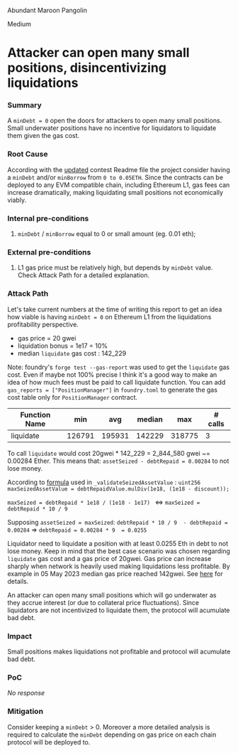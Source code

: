 Abundant Maroon Pangolin

Medium

# Attacker can open many small positions, disincentivizing liquidations

### Summary

A `minDebt = 0` open the doors for attackers to open many small positions.  Small underwater positions have no incentive for liquidators to liquidate them given the gas cost.



### Root Cause

According with the [updated](https://github.com/sherlock-audit/2024-08-sentiment-v2/commit/0b472f4bffdb2c7432a5d21f1636139cc01561a5) contest Readme file the project consider having a `minDebt` and/or `minBorrow` from `0 to 0.05ETH`. 
Since the contracts can be deployed to any EVM compatible chain, including Ethereum L1, gas fees can increase dramatically, making liquidating small positions not economically viably.


### Internal pre-conditions

1. `minDebt` / `minBorrow`  equal to 0 or small amount (eg. 0.01 eth);

### External pre-conditions

1. L1 gas price must be relatively high, but depends by `minDebt` value. Check Attack Path for a detailed explanation.

### Attack Path

Let's take current numbers at the time of writing this report to get an idea how viable is having `minDebt = 0` on Ethereum L1 from the liquidations profitability perspective. 
- gas price = 20 gwei
- liquidation bonus = 1e17 = 10%
- median `liquidate` gas cost : 142_229 

Note: foundry's `forge test --gas-report` was used to get the `liquidate` gas cost. Even if maybe not 100% precise I think it's a good way to make an idea of how much fees must be paid to call liquidate function. 
You can add `gas_reports = ["PositionManager"]` in `foundry.toml` to generate the gas cost table only for `PositionManager` contract. 

| Function Name                                    | min             | avg    | median | max    | # calls |
|---|---|---|---|---|---|
| liquidate                                        | 126791          | 195931 | 142229 | 318775 | 3       |


To call `liquidate` would cost 20gwei * 142_229 = 2_844_580 gwei ~= 0.00284 Ether.
This means that: 
`assetSeized - debtRepaid = 0.00284` to not lose money. 

According to [formula](https://github.com/sherlock-audit/2024-08-sentiment-v2/blob/0b472f4bffdb2c7432a5d21f1636139cc01561a5/protocol-v2/src/RiskModule.sol#L156) used in `_validateSeizedAssetValue` : 
`uint256 maxSeizedAssetValue = debtRepaidValue.mulDiv(1e18, (1e18 - discount));`

`maxSeized = debtRepaid * 1e18 / (1e18 - 1e17) ` <=> 
`maxSeized = debtRepaid * 10 / 9`

Supposing `assetSeized = maxSeized`:
`debtRepaid * 10 / 9  - debtRepaid = 0.00284` => 
`debtRepaid = 0.00284 * 9  = 0.0255`

Liquidator need to liquidate a position with at least 0.0255 Eth in debt to not lose money. 
Keep in mind that the best case scenario was chosen regarding `liquidate` gas cost and a gas price of 20gwei. 
Gas price can increase sharply when network is heavily used making liquidations less profitable. By example in 05 May 2023 median gas price reached 142gwei. 
See [here](https://studio.glassnode.com/metrics?a=ETH&chartStyle=line&m=fees.GasPriceMedian&resolution=24h&s=1661179344&u=1724251344&zoom=730) for details. 

An attacker can open many small positions which will go underwater as they accrue interest (or due to collateral price fluctuations). Since liquidators are not incentivized to liquidate them, the protocol will acumulate bad debt. 

### Impact

Small positions makes liquidations not profitable and protocol will acumulate bad debt. 

### PoC

_No response_

### Mitigation

Consider keeping a `minDebt` > 0. Moreover a more detailed analysis is required to calculate the `minDebt` depending on gas price on each chain protocol will be deployed to. 